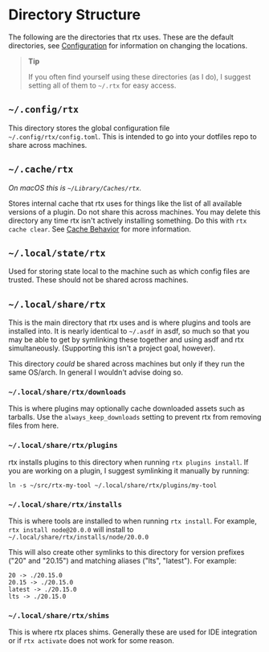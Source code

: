 # Directory Structure

The following are the directories that rtx uses.
These are the default directories, see
[Configuration](#configuration) for information on changing the locations.

> **Tip**
>
> If you often find yourself using these directories (as I do), I suggest setting all of them to `~/.rtx` for easy access.

## `~/.config/rtx`

This directory stores the global configuration file `~/.config/rtx/config.toml`. This is intended to go into your
dotfiles repo to share across machines.

## `~/.cache/rtx`

_On macOS this is `~/Library/Caches/rtx`._

Stores internal cache that rtx uses for things like the list of all available versions of a
plugin. Do not share this across machines. You may delete this directory any time rtx isn't actively installing something.
Do this with `rtx cache clear`.
See [Cache Behavior](#cache-behavior) for more information.

## `~/.local/state/rtx`

Used for storing state local to the machine such as which config files are trusted. These should not be shared across
machines.

## `~/.local/share/rtx`

This is the main directory that rtx uses and is where plugins and tools are installed into.
It is nearly identical to `~/.asdf` in asdf, so much so that you may be able to get by
symlinking these together and using asdf and rtx simultaneously. (Supporting this isn't a
project goal, however).

This directory _could_ be shared across machines but only if they run the same OS/arch. In general I wouldn't advise
doing so.

### `~/.local/share/rtx/downloads`

This is where plugins may optionally cache downloaded assets such as tarballs. Use the
`always_keep_downloads` setting to prevent rtx from removing files from here.

### `~/.local/share/rtx/plugins`

rtx installs plugins to this directory when running `rtx plugins install`. If you are working on a
plugin, I suggest
symlinking it manually by running:

```
ln -s ~/src/rtx-my-tool ~/.local/share/rtx/plugins/my-tool
```

### `~/.local/share/rtx/installs`

This is where tools are installed to when running `rtx install`. For example, `rtx install
node@20.0.0` will install to `~/.local/share/rtx/installs/node/20.0.0`

This will also create other symlinks to this directory for version prefixes ("20" and "20.15")
and matching aliases ("lts", "latest").
For example:

```
20 -> ./20.15.0
20.15 -> ./20.15.0
latest -> ./20.15.0
lts -> ./20.15.0
```

### `~/.local/share/rtx/shims`

This is where rtx places shims. Generally these are used for IDE integration or if `rtx activate`
does not work for some reason.

